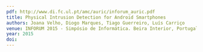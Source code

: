 ```yaml
---
pdf: http://www.di.fc.ul.pt/amc/auric/inforum_auric.pdf
title: Physical Intrusion Detection for Android Smartphones
authors: Joana Velho, Diogo Marques, Tiago Guerreiro, Luís Carriço
venue: INFORUM 2015 - Simpósio de Informática. Beira Interior, Portugal, Setembro, 2015
year: 2015
doi: 
---
```

